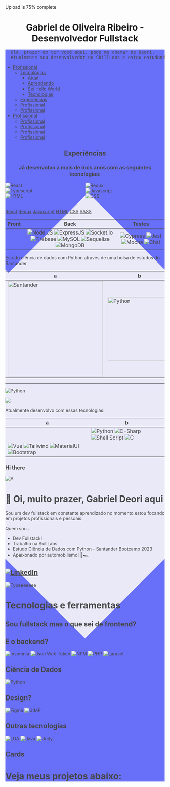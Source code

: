   <div class="progress-bar">
    <div style="width: 75%">Upload is 75% complete</div>
  </div>

<center>
  <h1 class="headingtest"> Gabriel de Oliveira Ribeiro - Desenvolvedor Fullstack </h1>
</center>

<div style="
background-color: #e5e5f7;
opacity: 0.8;
background-image:  linear-gradient(135deg, #444cf7 25%, transparent 25%), linear-gradient(225deg, #444cf7 25%, transparent 25%), linear-gradient(45deg, #444cf7 25%, transparent 25%), linear-gradient(315deg, #444cf7 25%, #e5e5f7 25%);
background-position:  10px 0, 10px 0, 0 0, 0 0;
background-size: -1px 20px;
background-repeat: repeat;
">

<pre>
  Olá, prazer em ter você aqui, pode me chamar de Deori,
  Atualmente sou desenvolvedor na SkillLabs e estou estudando Ciência de Dados com Python, venha me conhecer melhor através dessa página
</pre>

- <a href=#aa>Profissional</a>
  - <a href=#aa>Tecnologias</a>
    - <a href=#aa>Atual</a>
    - <a href=#aa>Aprendendo</a>
    - <a href=#aa>Sei Hello World</a>
    - <a href=#aa>Tecnologias</a>
  - <a href=#aa>Experiências</a>
  - <a href=#aa>Profissional</a>
  - <a href=#aa>Profissional</a>
- <a href=#aa>Profissional</a>
  - <a href=#aa>Profissional</a>
  - <a href=#aa>Profissional</a>
  - <a href=#aa>Profissional</a>
  - <a href=#aa>Profissional</a>

<center>
  <h2>Experiências</h2>
  <h3>Já desenvolvo a mais de dois anos com as seguintes tecnologias:</h3>
</center>

<div style="
display: grid;
grid-template-columns: auto auto;
gap: 0px;
">
  <img alt="React" src="https://img.shields.io/badge/React-20232A?style=for-the-badge&logo=react&logoColor=61DAFB">
  <img alt="Redux" src="https://img.shields.io/badge/Redux-593D88?style=for-the-badge&logo=redux&logoColor=white">
  <img alt="Typescript" src="https://img.shields.io/badge/TypeScript-007ACC?style=for-the-badge&logo=typescript&logoColor=white">

  <img alt="Javascript" src="https://img.shields.io/badge/JavaScript-F7DF1E?style=for-the-badge&logo=javascript&logoColor=black">
  <img alt="HTML" src="https://img.shields.io/badge/HTML5-E34F26?style=for-the-badge&logo=html5&logoColor=white">
  <img alt="CSS" src="https://img.shields.io/badge/CSS3-1572B6?style=for-the-badge&logo=css3&logoColor=white">
</div>

<img alt="" src="">
<img alt="" src="">
<img alt="" src="">
<img alt="" src="">

[React](https://img.shields.io/badge/React-20232A?style=for-the-badge&logo=react&logoColor=61DAFB) 
[Redux](https://img.shields.io/badge/Redux-593D88?style=for-the-badge&logo=redux&logoColor=white) 
[Javascript](https://img.shields.io/badge/JavaScript-F7DF1E?style=for-the-badge&logo=javascript&logoColor=black) 
[HTML](https://img.shields.io/badge/HTML5-E34F26?style=for-the-badge&logo=html5&logoColor=white) 
[CSS](https://img.shields.io/badge/CSS3-1572B6?style=for-the-badge&logo=css3&logoColor=white) 
[SASS](https://img.shields.io/badge/Sass-CC6699?style=for-the-badge&logo=sass&logoColor=white)


| Front | Back | Testes |
| :-: | :-: | :-: |
| <center>  <center> | ![Node JS](https://img.shields.io/badge/Node.js-339933?style=for-the-badge&logo=nodedotjs&logoColor=white) ![ExpressJS](https://img.shields.io/badge/Express.js-000000?style=for-the-badge&logo=express&logoColor=white) ![Socket.io](https://img.shields.io/badge/Socket.io-010101?&style=for-the-badge&logo=Socket.io&logoColor=white)![Firebase](https://img.shields.io/badge/firebase-%23039BE5.svg?style=for-the-badge&logo=firebase) ![MySQL](https://img.shields.io/badge/MySQL-005C84?style=for-the-badge&logo=mysql&logoColor=white) ![Sequelize](https://img.shields.io/badge/Sequelize-52B0E7?style=for-the-badge&logo=Sequelize&logoColor=white) ![MongoDB](https://img.shields.io/badge/MongoDB-4EA94B?style=for-the-badge&logo=mongodb&logoColor=white) | ![Cypress](https://img.shields.io/badge/Cypress-17202C?style=for-the-badge&logo=cypress&logoColor=white) ![Jest](https://img.shields.io/badge/Jest-C21325?style=for-the-badge&logo=jest&logoColor=white) ![Mocha](https://img.shields.io/badge/Mocha-8D6748?style=for-the-badge&logo=Mocha&logoColor=white) ![Chai](https://img.shields.io/badge/chai-A30701?style=for-the-badge&logo=chai&logoColor=white)

  <p>Estudo ciência de dados com Python através de uma bolsa de estudos do Santander</p>

| a | b |
|-|-|
| <img alt="Santander" width=300 src=https://logos-world.net/wp-content/uploads/2020/11/Santander-Logo.png>| <img width=200 alt="Python" src="https://img.shields.io/badge/Python-FFD43B?style=for-the-badge&logo=python&logoColor=darkgreen"> |

---

![Python](https://img.shields.io/badge/Python-FFD43B?style=for-the-badge&logo=python&logoColor=darkgreen)


![](https://media.licdn.com/dms/image/C4D0BAQHIb9OJg05VWw/company-logo_200_200/0/1670527771983?e=1701302400&v=beta&t=BqOedge-XCxrqgk-yAy1DMdh0uUtnMRCeABm3KAma8g)

Atualmente desenvolvo com essas tecnologias:

|a|b|
|-|-|
| | ![Python](https://img.shields.io/badge/Python-FFD43B?style=for-the-badge&logo=python&logoColor=darkgreen) ![C-Sharp](https://img.shields.io/badge/C%23-239120?style=for-the-badge&logo=c-sharp&logoColor=white) ![Shell Script](https://img.shields.io/badge/Shell_Script-121011?style=for-the-badge&logo=gnu-bash&logoColor=white) ![C](https://img.shields.io/badge/C-00599C?style=for-the-badge&logo=c&logoColor=white) |
| ![Vue](https://img.shields.io/badge/Vue.js-35495E?style=for-the-badge&logo=vue.js&logoColor=4FC08D) ![Tailwind](https://img.shields.io/badge/Tailwind_CSS-38B2AC?style=for-the-badge&logo=tailwind-css&logoColor=white) ![MaterialUI](https://img.shields.io/badge/Material%20UI-007FFF?style=for-the-badge&logo=mui&logoColor=white) ![Bootstrap](https://img.shields.io/badge/Bootstrap-563D7C?style=for-the-badge&logo=bootstrap&logoColor=white) |  |

### Hi there 

![A](https://github-readme-stats.vercel.app/api?username=gabrieldeori&bg_color=0000&border_color=F0FF&show_icons=true&icon_color=F0FF&title_color=F0FF&text_color=F0FF)

# 👋 Oi, muito prazer, Gabriel Deori aqui
Sou um dev fullstack em constante aprendizado no momento estou focando em projetos profissionais e pessoais.

Quem sou...
- Dev Fullstack!
- Trabalho na SkillLabs
- Estudo Ciência de Dados com Python - Santander Bootcamp 2023
- Apaixonado por automobilismo! 🏁🏎️

[![LinkedIn](https://img.shields.io/badge/LinkedIn-000?style=for-the-badge&logo=linkedin&logoColor=0E76A8)](https://www.linkedin.com/in/gabrieldeori/)
---

![Typeeeeeee](https://c.tenor.com/uW-mINF9BmwAAAAC/tenor.gif)

# Tecnologias e ferramentas
## Sou fullstack mas o que sei de frontend?

## E o backend?
![Insomnia](https://img.shields.io/badge/Insomnia-5849be?style=for-the-badge&logo=Insomnia&logoColor=white)
![Json Web Token](https://img.shields.io/badge/JWT-000000?style=for-the-badge&logo=JSON%20web%20tokens&logoColor=white)
![NPM](https://img.shields.io/badge/npm-CB3837?style=for-the-badge&logo=npm&logoColor=white)
![PHP](https://img.shields.io/badge/PHP-777BB4?style=for-the-badge&logo=php&logoColor=white)
![Laravel](https://img.shields.io/badge/Laravel-FF2D20?style=for-the-badge&logo=laravel&logoColor=white)

## Ciência de Dados
![Python](https://img.shields.io/badge/Python-FFD43B?style=for-the-badge&logo=python&logoColor=darkgreen)

## Design?
![Figma](https://img.shields.io/badge/Figma-F24E1E?style=for-the-badge&logo=figma&logoColor=white)
![GIMP](https://img.shields.io/badge/gimp-5C5543?style=for-the-badge&logo=gimp&logoColor=white)

## Outras tecnologias
![LUA](https://img.shields.io/badge/Lua-2C2D72?style=for-the-badge&logo=lua&logoColor=white)
![Java](https://img.shields.io/badge/Java-ED8B00?style=for-the-badge&logo=java&logoColor=white)
![Unity](https://img.shields.io/badge/Unity-100000?style=for-the-badge&logo=unity&logoColor=white)

## Cards


# Veja meus projetos abaixo:

</div>